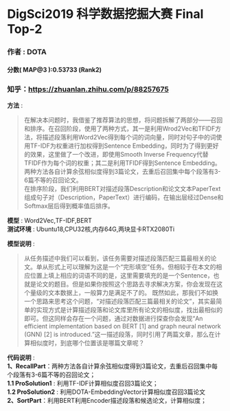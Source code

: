# DigSci2019 科学数据挖掘大赛  Final Top-2
###  作者 : DOTA  
#### 分数( MAP@3 ):0.53733 (Rank2) 

### 知乎：https://zhuanlan.zhihu.com/p/88257675

**方法** :   
>在解决本问题时，我借鉴了推荐算法的思想，将问题拆解了两部分——召回和排序。在召回阶段，使用了两种方式，其一是利用Wrod2Vec和TFIDF方法，将描述段落利用Word2Vec得到每个词的词向量，同时对句子中的词使用TF-IDF为权重进行加权得到Sentence Embedding，同时为了得到更好的效果，这里做了一个改进，即使用Smooth Inverse Frequency代替TFIDF作为每个词的权重；其二是利用TFIDF得到Sentence Embedding。两种方法各自计算余弦相似度得到3篇论文，去重后召回集中每个段落有3-6篇不等的召回论文。  
在排序阶段，我们利用BERT对描述段落Description和论文文本PaperText组成句子对（Description，PaperText）进行编码，在输出层经过Dense和Softmax层后得到概率值后排序。
>
**模型** : Word2Vec,TF-IDF,BERT  
**测试环境** : Ubuntu18,CPU32核,内存64G,两块显卡RTX2080Ti  

**模型说明** :
>从任务描述中我们可以看到，该任务需要对描述段落匹配三篇最相关的论文。单从形式上可以理解为这是一个“完形填空”任务。但相较于在本文的相应位置上填上相应的词语不同的是，这里需要填充的是一个Sentence，也就是论文的题目。但是如果你按照这个思路去寻求解决方案，你会发现在这个量级的文本数据上，一般算力是满足不了的。
既然如此，那我们不如换一个思路来思考这个问题，“对描述段落匹配三篇最相关的论文”，其实最简单的实现方式是计算描述段落和论文库里所有论文的相似度，找出最相似的即可。但这同样会存在一个问题，通过对数据进行探查你会发现“An efficient implementation based on BERT [1] and graph neural network (GNN) [2] is introduced.”这一描述段落，同时引用了两篇文章，那么在计算相似度时，到底哪个位置该是哪篇文章呢？

**代码说明** :  
**1、RecallPart**：两种方法各自计算余弦相似度得到3篇论文，去重后召回集中每个段落有3-6篇不等的召回论文；  
**1.1 ProSolution1** : 利用TF-IDF计算相似度召回3篇论文；   
**1.2 ProSolution2** : 利用DOTA-EmbeddingVector计算相似度召回3篇论文  
**2、SortPart**：利用BERT利用Encoder描述段落和候选论文，计算相似度；
